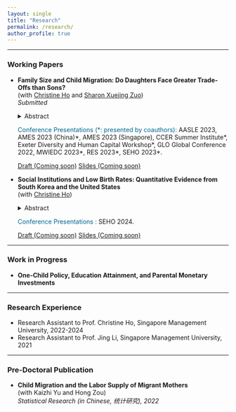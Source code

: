 ```yaml
---
layout: single
title: "Research"
permalink: /research/
author_profile: true
---
```



------
### Working Papers
- **Family Size and Child Migration: Do Daughters Face Greater Trade-Offs than Sons?**  
  (with [Christine Ho](https://sites.google.com/site/christineho5) and [Sharon Xuejing Zuo](https://sites.google.com/site/sharonxuejingzuo/home))  
  _Submitted_
   <details>
   <summary>Abstract</summary>
      Daughters may be less likely to migrate with parents because they tend to have more siblings in societies with strong son preference. Exploiting exogenous variation in twinning as an instrument, we find that a one unit increase in family size decreases the probability that a daughter migrates by 12.5 percentage points but has negligible effects on sons in China. The negative associations for daughters are stronger when migration restrictions are more stringent. The results are indicative of gendered family size trade-offs in a novel aspect of parental investment and highlight the need to relax migrant children’s education constraints.
   </details>
   <!-- Medium skip -->
   
   <span style="color: #006692;">Conference Presentations (\*: presented by coauthors):</span> AASLE 2023, AMES 2023 (China)\*, AMES 2023 (Singapore), CCER Summer Institute\*, Exeter Diversity and Human Capital Workshop\*, GLO Global Conference 2022, MWIEDC 2023\*, RES 2023\*, SEHO 2023\*.

  <!--- [Draft (Coming soon)](#Buttons){: .btn--research} [Slides (Coming soon)](#Buttons){: .btn--research} --->
  <a href="" target="_blank" rel="noopener noreferrer">
  <i class="fas fa-file-pdf"></i> Draft (Coming soon)</a>
  <a href="" target="_blank" rel="noopener noreferrer">
  <i class="fas fa-file-powerpoint"></i> Slides (Coming soon)</a>



- **Social Institutions and Low Birth Rates: Quantitative Evidence from South Korea and the United States**  
  (with [Christine Ho](https://sites.google.com/site/christineho5))  
  
   <details>
   <summary>Abstract</summary>
      Abstract is coming soon.
   </details>
   <!-- Medium skip -->
   
   <span style="color: #006692;">Conference Presentations :</span> SEHO 2024.

  <!--- [Draft (Coming soon)](#Buttons){: .btn--research} [Slides (Coming soon)](#Buttons){: .btn--research} --->
  <a href="" target="_blank" rel="noopener noreferrer">
  <i class="fas fa-file-pdf"></i> Draft (Coming soon)</a>
  <a href="" target="_blank" rel="noopener noreferrer">
  <i class="fas fa-file-powerpoint"></i> Slides (Coming soon)</a>



------
### Work in Progress
- **One-Child Policy, Education Attainment, and Parental Monetary Investments**  
 
------
### Research Experience
- Research Assistant to Prof. Christine Ho, Singapore Management University, 2022-2024
- Research Assistant to Prof. Jing Li, Singapore Management University, 2021

------
### Pre-Doctoral Publication
- **Child Migration and the Labor Supply of Migrant Mothers**  
(with Kaizhi Yu and Hong Zou)  
_Statistical Research (in Chinese, 统计研究), 2022_
